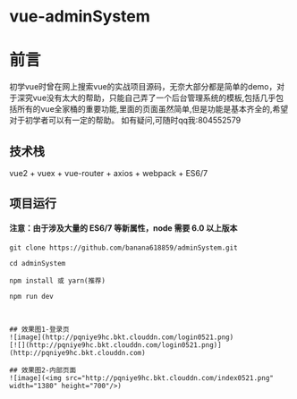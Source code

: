# vue-adminSystem
# 前言

初学vue时曾在网上搜索vue的实战项目源码，无奈大部分都是简单的demo，对于深究vue没有太大的帮助，只能自己弄了一个后台管理系统的模板,包括几乎包括所有的vue全家桶的重要功能,里面的页面虽然简单,但是功能是基本齐全的,希望对于初学者可以有一定的帮助。
如有疑问,可随时qq我:804552579



## 技术栈

vue2 + vuex + vue-router + axios + webpack + ES6/7


## 项目运行

#### 注意：由于涉及大量的 ES6/7 等新属性，node 需要 6.0 以上版本

```
git clone https://github.com/banana618859/adminSystem.git

cd adminSystem

npm install 或 yarn(推荐)

npm run dev



## 效果图1-登录页
![image](http://pqniye9hc.bkt.clouddn.com/login0521.png)
[![](http://pqniye9hc.bkt.clouddn.com/login0521.png)](http://pqniye9hc.bkt.clouddn.com)

## 效果图2-内部页面
![image](<img src="http://pqniye9hc.bkt.clouddn.com/index0521.png" width="1380" height="700"/>)
